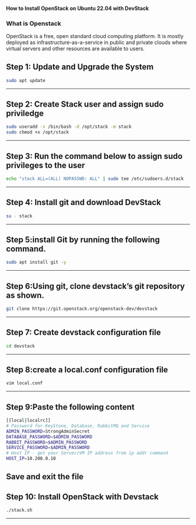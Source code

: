 #### How to Install OpenStack on Ubuntu 22.04 with DevStack
### What is Openstack
OpenStack is a free, open standard cloud computing platform. It is mostly deployed as infrastructure-as-a-service in public and private clouds where virtual servers and other resources are available to users.
## Step 1: Update and Upgrade the System
```bash
sudo apt update
```
---
## Step 2: Create Stack user and assign sudo priviledge
```bash
sudo useradd -s /bin/bash -d /opt/stack -m stack
sudo chmod +x /opt/stack
```
---
## Step 3: Run the command below to assign sudo privileges to the user
```bash
echo "stack ALL=(ALL) NOPASSWD: ALL" | sudo tee /etc/sudoers.d/stack
```
---
## Step 4: Install git and download DevStack
```bash
su - stack
```
---
## Step 5:install Git by running the following command.
```bash
sudo apt install git -y
```
---
## Step 6:Using git, clone devstack’s git repository as shown.
```bash
git clone https://git.openstack.org/openstack-dev/devstack
```
---
## Step 7: Create devstack configuration file
```bash
cd devstack
```
---
## Step 8:create a local.conf configuration file
```bash
vim local.conf
```
---
## Step 9:Paste the following content
```bash
[[local|localrc]]
# Password for KeyStone, Database, RabbitMQ and Service
ADMIN_PASSWORD=StrongAdminSecret
DATABASE_PASSWORD=$ADMIN_PASSWORD
RABBIT_PASSWORD=$ADMIN_PASSWORD
SERVICE_PASSWORD=$ADMIN_PASSWORD
# Host IP - get your Server/VM IP address from ip addr command
HOST_IP=10.208.0.10
```
Save and exit the file
---
## Step 10: Install OpenStack with Devstack
```bash
./stack.sh
```
---

